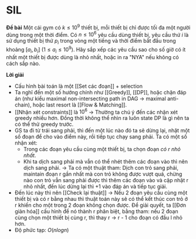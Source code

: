 # SIL
**Đề bài**
Một cái gym có $k\leq10^9$ thiết bị, mỗi thiết bị chỉ được tối đa một người dùng trong một thời điểm. Có $n\leq10^6$ yêu cầu dùng thiết bị, yêu cầu thứ $i$ là sử dụng thiết bị thứ $p_i$ trong vòng một tiếng và thời điểm bắt đầu trong khoảng $[a_i, b_i]$ ($1 \leq a_i \leq 10^9$). Hãy sắp xếp các yêu cầu sao cho số giờ có ít nhất một thiết bị được dùng là nhỏ nhất, hoặc in ra "NYA" nếu không có cách sắp nào. 

**Lời giải**
- Cấu hình bài toán là một [[Set các đoạn]] + selection
- Ta nghĩ đến một số hướng chính như [[Greedy]], [[DP]], hoặc chặn đáp án (như kiểu maximal non-intersecting path in DAG -> maximal anti-chain), hoặc last resort là [[Flow & Matching]].
- [[Nhận xét constraints]] là $10^6$ -> Thường ta chú ý đến các nhận xét greedy nhiều hơn. Đồng thời không thể nhìn ra luôn state DP là gì nên ta có thể thử greedy trước. 
- GS ta đi từ trái sang phải, thì đến một lúc nào đó ta sẽ dừng lại, nhặt một số đoạn để cho vào điểm này, rồi tiếp tục chạy sang phải. Ta có một số nhận xét:
 	+ Trong các đoạn yêu cầu cùng một thiết bị, ta chọn đoạn *có r nhỏ nhất*. 
 	+ Khi ta dịch sang phải mà vẫn có thể nhét thêm các đoạn vào thì nên dịch sang phải.
	-> Ta có một thuật tham: Dịch con trỏ sang phải, maintain đoạn r gần nhất mà con trỏ không được vượt quá, chừng nào con trỏ vẫn sang phải được thì thêm các đoạn vào và cập nhật r nhỏ nhất, đến lúc dừng lại thì +1 vào đáp án và tiếp tục giải. 
- Đến lúc này thì nên [[Check lại thuật]] -> Nếu 2 đoạn yêu cầu cùng một thiết bị và có r bằng nhau thì thuật toán này sẽ có thể kết thúc con trỏ ở r khiến cho một trong 2 đoạn không chọn được. Để giải quyết, ta [[Đơn giản hóa]] cấu hình để nó thành r phân biệt, bằng tham: nếu 2 đoạn cùng chọn một thiết bị cùng r, thì thay r -> r - 1 cho đoạn có đầu l nhỏ hơn. 
- Độ phức tạp: $O(n log n)$
